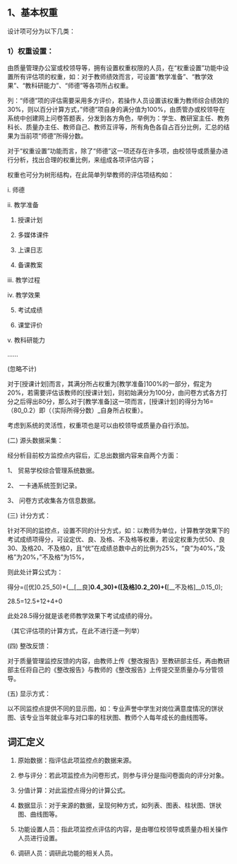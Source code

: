 
## 1、基本权重

设计项可分为以下几类：

### 1）权重设置：



由质量管理办公室或校领导等，拥有设置权重权限的人员，在“权重设置”功能中设置所有评估项的权重，如：对于教师绩效而言，可设置“教学准备”、“教学效果”、“教科研能力”、“师德”等各项所占权重。



列：“师德”项的评估需要采用多方评价，若操作人员设置该权重为教师综合绩效的30%，则以百分计算方式，”师德”项自身的满分值为100%，由质管办或校领导在系统中创建网上问卷答题表，分发到各方角色，举例为：学生、教研室主任、教务科长、质量办主任、教师自己、教师互评等，所有角色各自占百分比例，汇总的结果为当前项“师德”所得分数。



对于“权重设置”功能而言，除了“师德”这一项还存在许多项，由校领导或质量办进行分析，找出合理的权重比例，来组成各项评估内容；



权重也可分为树形结构，在此简单列举教师的评估项结构如：



i. 师德



ii. 教学准备



1. 授课计划



2. 多媒体课件



3. 上课日志



4. 备课教案



 iii. 教学过程



 iv. 教学效果



5. 考试成绩



6. 课堂评价



 v. 教科研能力





......



\(忽略不计\)



对于\[授课计划\]而言，其满分所占权重为\[教学准备\]100%的一部分，假定为20%，若需要评估该教师的\[授课计划\]，则初始满分为100分，由问卷方式各方打分之后得出80分，那么对于\[教学准备\]这一项而言，\[授课计划\]的得分为16=（80_0.2）即（（实际所得分数）_自身所占权重）。



考虑到系统的灵活性，权重项也是可以由校领导或质量办自行添加。



\(二\) 源头数据采集：



经分析目前校方监控点内容后，汇总出数据内容来自两个方面：



1、 贸易学校综合管理系统数据。



2、 一卡通系统签到记录。



3、 问卷方式收集各方信息数据。



\(三\) 计分方式：



针对不同的监控点，设置不同的计分方式，如：以教师为单位，计算教学效果下的考试成绩项得分，可设定优、良、及格、不及格等权重，若设定权重为优50、良30、及格20、不及格0，且“优”在成绩总数中占的比例为25%，“良”为40%，”及格”为20%，”不及格”为15%，



则此处计算公式为：



得分=\(\[优\]0.25_50\)+\(__\[__良\]__0.4_30\)+\(\[及格\]0.2_20\)+\(__\[__不及格\]__0.15_0\);



28.5=12.5+12+4+0



此处28.5得分就是该老师教学效果下考试成绩的得分。



（其它评估项的计算方式，在此不进行逐一列举）



\(四\) 整改反馈：



对于质量管理监控反馈的内容，由教师上传《整改报告》至教研部主任，再由教研部主任将自己的《整改报告》与教师的《整改报告》上传提交至质量办与分管领导。



\(五\) 显示方式：



以不同监控点提供不同的显示图，如：专业声誉中学生对岗位满意度情况的饼状图、该专业当年就业率与对口率的柱状图、教师个人每年成长的曲线图等。



## 词汇定义



1. 原始数据：指评估此项监控点的数据来源。



2. 参与评分：若此项监控点为问卷形式，则参与评分是指问卷面向的评分对象。



3. 分值计算：对此监控点得分的计算公式。



4. 数据显示：对于来源的数据，呈现何种方式，如列表、图表、柱状图、饼状图、曲线图等。



5. 功能设置人员：指此项监控点评估的内容，是由哪位校领导或质量办相关操作人员进行设置。



6. 调研人员：调研此功能的相关人员。
